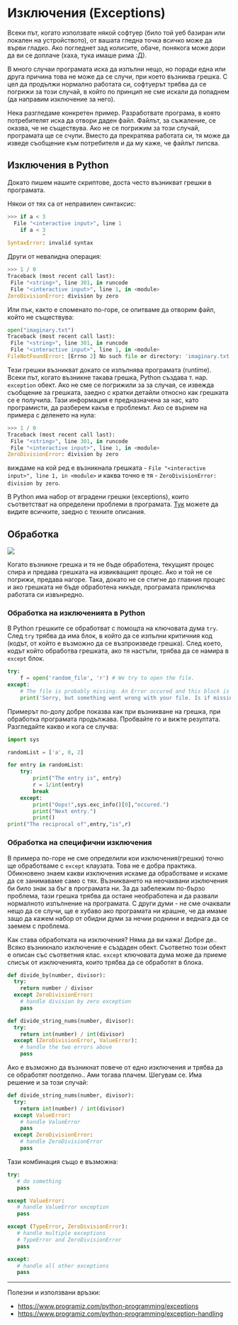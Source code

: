 # Изключения (Exceptions)

Всеки път, когато използвате някой софтуер (било той уеб базиран или локален на устройството), от вашата гледна точка всичко може да върви гладко. Ако погледнет зад колисите, обаче, понякога може дори да ви се доплаче (хаха, тука имаше рима :Д). 

В много случаи програмата иска да изпълни нещо, но поради една или друга причина това не може да се случи, при което възниква грешка. С цел да продължи нормално работата си, софтуерът трябва да се погрижи за този случай, в който по принцип не сме искали да попаднем (да направим изключение за него).

Нека разгледаме конкретен пример. Разработвате програма, в която потребителят иска да отвори даден файл. Файлът, за съжаление, се оказва, че не съществува. Ако не се погрижим за този случай, програмата ще се счупи. Вместо да прекратява работата си, тя може да изведе съобщение към потребителя и да му каже, че файлът липсва.


## Изключения в Python
Докато пишем нашите скриптове, доста често възникват грешки в програмата. 

Някои от тях са от неправилен синтаксис:
```python
>>> if a < 3
  File "<interactive input>", line 1
    if a < 3
           ^
SyntaxError: invalid syntax
```

Други от невалидна операция:
```python
>>> 1 / 0
Traceback (most recent call last):
 File "<string>", line 301, in runcode
 File "<interactive input>", line 1, in <module>
ZeroDivisionError: division by zero
```

Или пък, както е споменато по-горе, се опитваме да отворим файл, който не съществува:
```python
open("imaginary.txt")
Traceback (most recent call last):
 File "<string>", line 301, in runcode
 File "<interactive input>", line 1, in <module>
FileNotFoundError: [Errno 2] No such file or directory: 'imaginary.txt'
```

Тези грешки възникват докато се изпълнява програмата (runtime). Всеки път, когато възникне такава грешка, Python създава т. нар. `exception` обект. Ако не сме се погрижили за за случая, се извежда съобщение за грешката, заедно с кратки детайли относно как грешката се е получила. Тази информация е предназначена за нас, като програмисти, да разберем какъв е проблемът. Ако се върнем на примера с деленето на нула:
```python
>>> 1 / 0
Traceback (most recent call last):
 File "<string>", line 301, in runcode
 File "<interactive input>", line 1, in <module>
ZeroDivisionError: division by zero
```

виждаме на кой ред е възникнала грешката - `File "<interactive input>", line 1, in <module>` и каква точно е тя - `ZeroDivisionError: division by zero`. 

В Python има набор от вградени грешки (exceptions), които съответстват на определени проблеми в програмата. [Тук](https://docs.python.org/3/library/exceptions.html) можете да видите всичките, заедно с техните описания.

## Обработка

![](https://cdn.programiz.com/sites/tutorial2program/files/python-exception-handling_1.jpg)

Когато възникне грешка и тя не бъде обработена, текущият процес спира и предава грешката на извикващият процес. Ако и той не се погрижи, предава нагоре. Така, докато не се стигне до главния процес и ако грешката не бъде обработена никъде, програмата приключва работата си извънредно.

### Обработка на изключенията в Python

В Python грешките се обработват с помощта на ключовата дума `try`. След `try` трябва да има блок, в който да се изпълни критичния код (кодът, от който е възможно да се възпроизведе грешка). След което, кодът който обработва грешката, ако тя настъпи, трябва да се намира в `except` блок.

```python
try:
    f = open('random_file', 'r') # We try to open the file.
except:
    # The file is probably missing. An Error occured and this block is called.
    print('Sorry, but something went wrong with your file. Is if missing?')
```

Примерът по-долу добре показва как при възникване на грешка, при обработка програмата продължава. Пробвайте го и вижте резултата. Разгледайте какво и кога се случва:
```python
import sys

randomList = ['a', 0, 2]

for entry in randomList:
    try:
        print("The entry is", entry)
        r = 1/int(entry)
        break
    except:
        print("Oops!",sys.exc_info()[0],"occured.")
        print("Next entry.")
        print()
print("The reciprocal of",entry,"is",r)
```

### Обработка на специфични изключения
В примера по-горе не сме определили кои изключения(грешки) точно ще обработваме с `except` клаузата. Това не е добра практика. Обикновено знаем какви изключения искаме да обработваме и искаме да се занимаваме само с тях. Възникването на неочаквани изключения би било знак за бъг в програмата ни. За да забележим по-бързо проблема, тази грешка трябва да остане необработена и да развали нормалното изпълнение на програмата. С други думи - не сме очаквали нещо да се случи, ще е хубаво ако програмата ни крашне, че да имаме защо да кажем набор от обидни думи за нечии роднини и веднага да се заемем с проблема.

Как става обработката на изключения? Няма да ви кажа! Добре де.. 
Всяко възникнало изключение е създаден обект. Съответно този обект е описан със съответния клас. `except` ключовата дума може да приеме списък от изключенията, които трябва да се обработят в блока.

```python
def divide_by(number, divisor):
  try:
    return number / divisor
  except ZeroDivisionError:
    # handle division by zero exception
    pass

```

```python
def divide_string_nums(number, divisor):
  try:
    return int(number) / int(divisor)
  except (ZeroDivisionError, ValueError):
    # handle the two errors above
    pass
```

Ако е възможно да възникнат повече от едно изключения и трябва да се обработят поотделно.. Ами тогава плачем. Шегувам се. Има решение и за този случай:
```python
def divide_string_nums(number, divisor):
  try:
    return int(number) / int(divisor)
  except ValueError:
    # handle ValueError
    pass
  except ZeroDivisionError:
    # handle ZeroDivisionError
    pass
```

Тази комбинация също е възможна:
```python
try:
   # do something
   pass

except ValueError:
   # handle ValueError exception
   pass

except (TypeError, ZeroDivisionError):
   # handle multiple exceptions
   # TypeError and ZeroDivisionError
   pass

except:
   # handle all other exceptions
   pass
```

___
Полезни и използвани връзки:
* https://www.programiz.com/python-programming/exceptions
* https://www.programiz.com/python-programming/exception-handling
